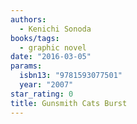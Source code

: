 ```yaml
---
authors:
  - Kenichi Sonoda
books/tags:
  - graphic novel
date: "2016-03-05"
params:
  isbn13: "9781593077501"
  year: "2007"
star_rating: 0
title: Gunsmith Cats Burst
---
```


<!--more-->
